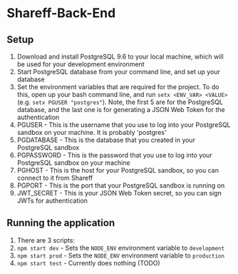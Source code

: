 # Shareff-Back-End
## Setup
1. Download and install PostgreSQL 9.6 to your local machine, which will be used for your development environment
2. Start PostgreSQL database from your command line, and set up your database
3. Set the environment variables that are required for the project. To do this, open up your bash command line, and run `setx <ENV_VAR> <VALUE>` (e.g. `setx PGUSER "postgres"`). Note, the first 5 are for the PostgreSQL database, and the last one is for generating a JSON Web Token for the authentication
  1. PGUSER - This is the username that you use to log into your PostgreSQL sandbox on your machine. It is probably 'postgres'
  2. PGDATABASE - This is the database that you created in your PostgreSQL sandbox
  3. PGPASSWORD - This is the password that you use to log into your PostgreSQL sandbox on your machine
  4. PGHOST - This is the host for your PostgreSQL sandbox, so you can connect to it from Shareff
  5. PGPORT - This is the port that your PostgreSQL sandbox is running on
  6. JWT_SECRET - This is your JSON Web Token secret, so you can sign JWTs for authentication

## Running the application
1. There are 3 scripts:
  1. `npm start dev` - Sets the `NODE_ENV` environment variable to `development`
  2. `npm start prod` - Sets the `NODE_ENV` environment variable to `production`
  3. `npm start test` - Currently does nothing (TODO)
